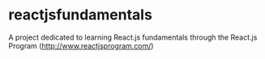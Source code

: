 # reactjsfundamentals
A project dedicated to learning React.js fundamentals through the React.js Program (http://www.reactjsprogram.com/)